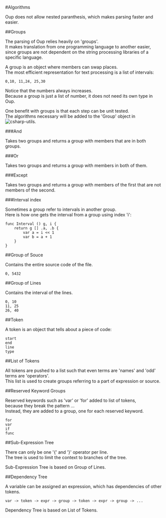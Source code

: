 #Algorithms

Oup does not allow nested paranthesis, which makes parsing faster and easier.  

##Groups

The parsing of Oup relies heavily on 'groups'.  
It makes translation from one programming language to another easier,  
since groups are not dependent on the string processing libraries of a specific language.  

A group is an object where members can swap places.  
The most efficient representation for text processing is a list of intervals:  

    0,10, 11,24, 25,30
    
Notice that the numbers always increases.  
Because a group is just a list of number, it does not need its own type in Oup.  

One benefit with groups is that each step can be unit tested.  
The algorithms necessary will be added to the 'Group' object in ![csharp-utils](https://github.com/bvssvni/csharp-utils).  

###And

Takes two groups and returns a group with members that are in both groups.  

###Or

Takes two groups and returns a group with members in both of them.  

###Except

Takes two groups and returns a group with members of the first that are not members of the second.  

###Interval index

Sometimes a group refer to intervals in another group.  
Here is how one gets the interval from a group using index 'i':

    func Interval () g, i {
        return g [] .a, .b {
            var a = i << 1
            var b = a + 1
        }
    }

##Group of Souce

Contains the entire source code of the file.  

    0, 5432

##Group of Lines

Contains the interval of the lines.  

    0, 10
    11, 25
    26, 40

##Token

A token is an object that tells about a piece of code:  

    start
    end
    line
    type

##List of Tokens

All tokens are pushed to a list such that even terms are 'names' and 'odd' terms are 'operators'.  
This list is used to create groups referring to a part of expression or source.  

##Reserved Keyword Groups

Reserved keywords such as 'var' or 'for' added to list of tokens,  
because they break the pattern <name> <op> <name> ...  
Instead, they are added to a group, one for each reserved keyword.  

    for
    var
    if
    func

##Sub-Expression Tree

There can only be one '{' and '}' operator per line.  
The tree is used to limit the context to branches of the tree.  

Sub-Expression Tree is based on Group of Lines.

##Dependency Tree

A variable can be assigned an expression, which has dependencies of other tokens.  

    var -> token -> expr -> group -> token -> expr -> group -> ...

Dependency Tree is based on List of Tokens.  

